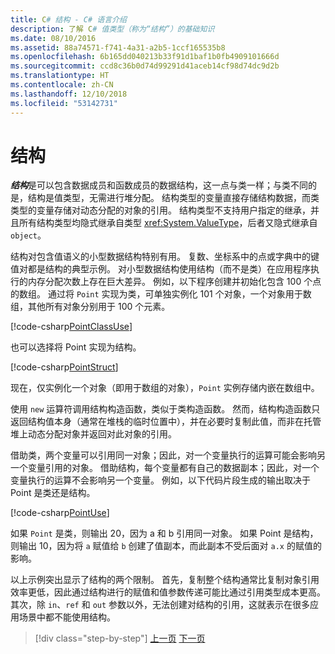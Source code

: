 ```yaml
---
title: C# 结构 - C# 语言介绍
description: 了解 C# 值类型（称为“结构”）的基础知识
ms.date: 08/10/2016
ms.assetid: 88a74571-f741-4a31-a2b5-1ccf165535b8
ms.openlocfilehash: 6b165dd040213b33f91d1baf1b0fb4909101666d
ms.sourcegitcommit: ccd8c36b0d74d99291d41aceb14cf98d74dc9d2b
ms.translationtype: HT
ms.contentlocale: zh-CN
ms.lasthandoff: 12/10/2018
ms.locfileid: "53142731"
---
```

# <a name="structs"></a>结构

***结构***是可以包含数据成员和函数成员的数据结构，这一点与类一样；与类不同的是，结构是值类型，无需进行堆分配。 结构类型的变量直接存储结构数据，而类类型的变量存储对动态分配的对象的引用。 结构类型不支持用户指定的继承，并且所有结构类型均隐式继承自类型 <xref:System.ValueType>，后者又隐式继承自 `object`。

结构对包含值语义的小型数据结构特别有用。 复数、坐标系中的点或字典中的键值对都是结构的典型示例。 对小型数据结构使用结构（而不是类）在应用程序执行的内存分配次数上存在巨大差异。 例如，以下程序创建并初始化包含 100 个点的数组。 通过将 `Point` 实现为类，可单独实例化 101 个对象，一个对象用于数组，其他所有对象分别用于 100 个元素。

[!code-csharp[PointClassUse](../../../samples/snippets/csharp/tour/structs/Program.cs#L5-L13)]

也可以选择将 Point 实现为结构。

[!code-csharp[PointStruct](../../../samples/snippets/csharp/tour/structs/Point.cs#L3-L11)]

现在，仅实例化一个对象（即用于数组的对象），`Point` 实例存储内嵌在数组中。

使用 `new` 运算符调用结构构造函数，类似于类构造函数。 然而，结构构造函数只返回结构值本身（通常在堆栈的临时位置中），并在必要时复制此值，而非在托管堆上动态分配对象并返回对此对象的引用。

借助类，两个变量可以引用同一对象；因此，对一个变量执行的运算可能会影响另一个变量引用的对象。 借助结构，每个变量都有自己的数据副本；因此，对一个变量执行的运算不会影响另一个变量。 例如，以下代码片段生成的输出取决于 Point 是类还是结构。

[!code-csharp[PointUse](../../../samples/snippets/csharp/tour/structs/Program.cs#L19-L22)]

如果 `Point` 是类，则输出 20，因为 a 和 b 引用同一对象。 如果 Point 是结构，则输出 10，因为将 `a` 赋值给 `b` 创建了值副本，而此副本不受后面对 `a.x` 的赋值的影响。

以上示例突出显示了结构的两个限制。 首先，复制整个结构通常比复制对象引用效率更低，因此通过结构进行的赋值和值参数传递可能比通过引用类型成本更高。 其次，除 `in`、`ref` 和 `out` 参数以外，无法创建对结构的引用，这就表示在很多应用场景中都不能使用结构。

>[!div class="step-by-step"]
>[上一页](classes-and-objects.md)
>[下一页](arrays.md)